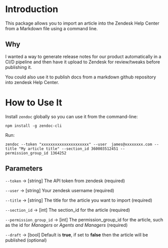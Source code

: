 # Introduction 
This package allows you to import an article into the Zendesk Help Center from a Markdown file using a command line. 

## Why
I wanted a way to generate release notes for our product automatically in a CI/D pipeline and then have it upload to Zendesk for review/tweaks before publishing it. 

You could also use it to publish docs from a markdown github repository into zendesk Help Center.


# How to Use It
Install `zendoc` globally so you can use it from the command-line:
```
npm install -g zendoc-cli
```

Run:
```
zendoc --token "xxxxxxxxxxxxxxxxxxxxx" --user  james@xxxxxxxx.com --title "My article title" --section_id 360003512451 --permission_group_id 1364252
```

## Parameters
`--token` -> [string] The API token from zendesk (required)

`--user` -> [string] Your zendesk username (required)

`--title` -> [string] The title for the article you want to import (required)

`--section_id` -> [int] The section_id for the article (required)

`--permission_group_id` -> [int] The permission_group_id for the article, such as the id for *Managers* or *Agents and Managers* (required)

`--draft` -> [bool] Default is **true**, if set to **false** then the article will be published (optional)



